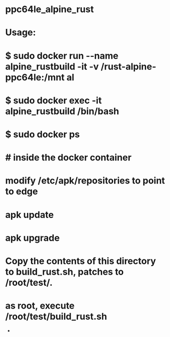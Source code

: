 # ppc64le_alpine_rust
# Usage:
# $ sudo docker run --name alpine_rustbuild  -it -v /rust-alpine-ppc64le:/mnt al
# $ sudo docker exec -it alpine_rustbuild  /bin/bash
# $ sudo docker ps
# # inside the docker container
# modify /etc/apk/repositories to point to edge
# apk update
# apk upgrade
# Copy the contents of this directory to build_rust.sh, patches to /root/test/.
# as root, execute /root/test/build_rust.sh
-